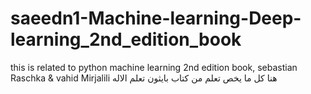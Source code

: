 # saeedn1-Machine-learning-Deep-learning_2nd_edition_book
this is related to python machine learning 2nd edition book, sebastian Raschka & vahid Mirjalili 
هنا كل ما يخص تعلم من كتاب بايثون تعلم الاله
